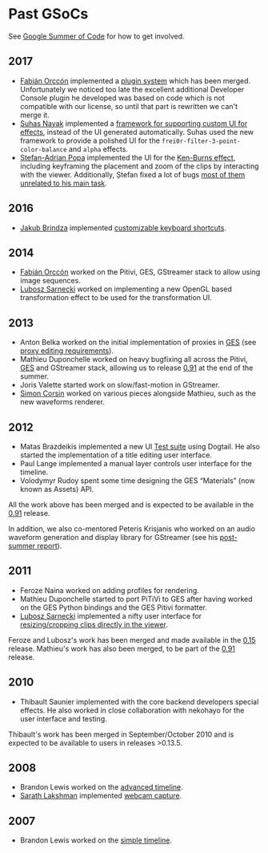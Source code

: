 # Past GSoCs

See [Google Summer of Code](Google_Summer_of_Code.md) for how to
get involved.

## 2017

-   [Fabián Orccón](https://github.com/jakubbrindza) implemented a
    [plugin system](http://www.jakubbrindza.com/2016/08/gsoc-with-pitivi.html)
    which has been merged. Unfortunately we noticed too late the excellent
    additional Developer Console plugin he developed was based on code which is
    not compatible with our license, so until that part is rewritten we can't
    merge it.
-   [Suhas Nayak](https://suhas2go.github.io) implemented a [framework for
    supporting custom UI for effects](https://suhas2go.github.io/gnome/pitivi/2017/08/28/GSoCFinalReport/),
    instead of the UI generated automatically. Suhas used the new framework to
    provide a polished UI for the `frei0r-filter-3-point-color-balance` and
    `alpha` effects.
-   [Ștefan-Adrian Popa](https://stefanpopablog.wordpress.com) implemented
    the UI for the [Ken-Burns
    effect](https://stefanpopablog.wordpress.com/2017/08/22/gsoc-2017-coming-to-an-end/),
    including keyframing the placement and zoom of the clips by interacting with
    the viewer. Additionally, Ștefan fixed a lot of bugs [most of them unrelated
    to his main
    task](https://gist.github.com/stefanzzz22/260fa2be10bccd7404af87152ecd5a88).

## 2016

-   [Jakub Brindza](https://github.com/jakubbrindza) implemented
    [customizable keyboard
    shortcuts](http://www.jakubbrindza.com/2016/08/gsoc-with-pitivi.html).

## 2014

-   [Fabián Orccón](http://cfoch-dev.tumblr.com/) worked on the Pitivi,
    GES, GStreamer stack to allow using image sequences.
-   [Lubosz Sarnecki](https://lubosz.wordpress.com/) worked on
    implementing a new OpenGL based transformation effect to be used for
    the transformation UI.

## 2013

-   Anton Belka worked on the initial
    implementation of proxies in [GES](GES.md) (see [proxy
    editing requirements](design/proxy_editing_requirements.md)).
-   Mathieu Duponchelle worked on heavy
    bugfixing all across the Pitivi, [GES](GES.md) and GStreamer
    stack, allowing us to release [0.91](releases/0.91.md) at the end of
    the summer.
-   Joris Valette started work on
    slow/fast-motion in GStreamer.
-   [Simon Corsin](https://github.com/rFlex) worked on various pieces
    alongside Mathieu, such as the new waveforms renderer.

## 2012

-   Matas Brazdeikis implemented a new UI [Test
    suite](Testing.md) using Dogtail. He also started the
    implementation of a title editing user interface.
-   Paul Lange implemented a manual layer
    controls user interface for the timeline.
-   Volodymyr Rudoy spent some time
    designing the GES “Materials” (now known as Assets) API.

All the work above has been merged and is expected to be available in
the [0.91](releases/0.91.md) release.

In addition, we also co-mentored Peteris Krisjanis who worked on an
audio waveform generation and display library for GStreamer (see his
[post-summer
report](http://pecisk.blogspot.ca/2012/11/state-of-libwaveform-after-gsoc.html)).

## 2011

-   Feroze Naina worked on adding profiles for
    rendering.
-   Mathieu Duponchelle started to port
    PiTiVi to GES after having worked on the GES Python bindings and the
    GES Pitivi formatter.
-   [Lubosz Sarnecki](https://lubosz.wordpress.com/) implemented a nifty
    user interface for [resizing/cropping clips directly in the
    viewer](https://lubosz.wordpress.com/2016/09/26/making-viewer-uis-for-pitivi/).

Feroze and Lubosz's work has been merged and made available in the
[0.15](releases/0.15.md) release. Mathieu's work has also been merged, to
be part of the [0.91](releases/0.91.md) release.

## 2010

-   Thibault Saunier implemented with the
    core backend developers special effects. He also worked in close
    collaboration with nekohayo for the user
    interface and testing.

Thibault's work has been merged in September/October 2010 and is
expected to be available to users in releases &gt;0.13.5.

## 2008

-   Brandon Lewis worked on the [advanced
    timeline](http://dotsony.blogspot.ch/search?updated-min=2008-01-01T00:00:00-08:00&updated-max=2009-01-01T00:00:00-08:00&max-results=41).
-   [Sarath Lakshman](http://www.sarathlakshman.com/about/) implemented
    [webcam
    capture](http://www.sarathlakshman.com/2008/09/28/pitivi-hacks).

## 2007

-   Brandon Lewis worked on the [simple
    timeline](Google_SoC_2007_-_Simple_Timeline.md).
